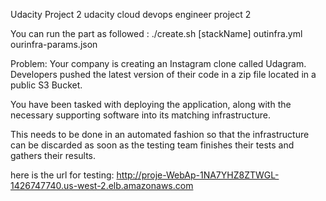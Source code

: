 Udacity Project 2
udacity cloud devops engineer project 2

You can run the part as followed :
./create.sh [stackName] outinfra.yml ourinfra-params.json

Problem:
Your company is creating an Instagram clone called Udagram. Developers pushed the latest version of their code in a zip file located in a public S3 Bucket.

You have been tasked with deploying the application, along with the necessary supporting software into its matching infrastructure.

This needs to be done in an automated fashion so that the infrastructure can be
discarded as soon as the testing team finishes their tests and gathers their results.

here is the url for testing: http://proje-WebAp-1NA7YHZ8ZTWGL-1426747740.us-west-2.elb.amazonaws.com

